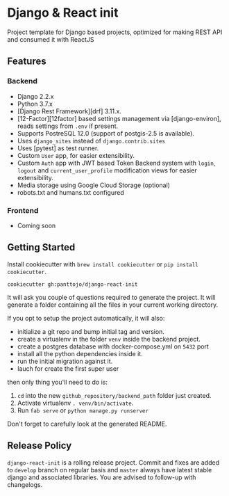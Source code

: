Django & React init
============

Project template for Django based projects, optimized for making REST API and consumed it with ReactJS

## Features

### Backend
- Django 2.2.x
- Python 3.7.x
- [Django Rest Framework][drf] 3.11.x.
- [12-Factor][12factor] based settings management via [django-environ], reads settings from `.env` if present.
- Supports PostreSQL 12.0 (support of postgis-2.5 is available).
- Uses `django_sites` instead of `django.contrib.sites`
- Uses [pytest] as test runner.
- Custom `User` app, for easier extensibility.
- Custom `Auth` app with JWT based Token Backend system with `login`, `logout` and `current_user_profile` modification
views for easier extensibility.
- Media storage using Google Cloud Storage (optional)
- robots.txt and humans.txt configured

### Frontend
- Coming soon

## Getting Started

Install cookiecutter with `brew install cookiecutter` or `pip install cookiecutter`.

```
cookiecutter gh:panttojo/django-react-init
```

It will ask you couple of questions required to generate the project. It will generate a folder containing all the files
in your current working directory.

If you opt to setup the project automatically, it will also:
- initialize a git repo and bump initial tag and version.
- create a virtualenv in the folder `venv` inside the backend project.
- create a postgres database with docker-compose.yml on `5432` port
- install all the python dependencies inside it.
- run the initial migration against it.
- lauch for create the first super user

then only thing you'll need to do is:

1. `cd` into the new `github_repository/backend_path` folder just created.
2. Activate virtualenv `. venv/bin/activate`.
3. Run `fab serve` or `python manage.py runserver`

Don't forget to carefully look at the generated README.


## Release Policy

`django-react-init` is a rolling release project. Commit and fixes are added to `develop` branch on regular basis and
`master` always have latest stable django and associated libraries. You are advised to follow-up with changelogs.
